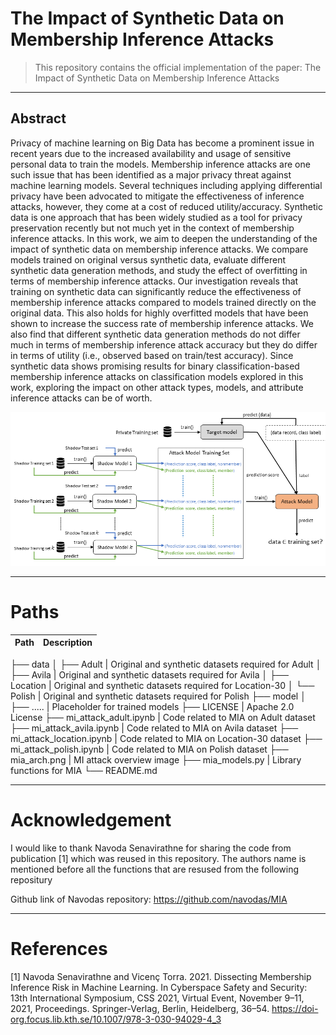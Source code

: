 # The Impact of Synthetic Data on Membership Inference Attacks

> This repository contains the official implementation of the paper: The Impact of Synthetic Data on Membership Inference Attacks

---


## Abstract

Privacy of machine learning on Big Data has become a prominent issue in recent years due to the increased availability and usage of sensitive personal data to train the models. Membership inference attacks are one such issue that has been identified as a major privacy threat against machine learning models. Several techniques including applying differential privacy have been advocated to mitigate the effectiveness of inference attacks, however, they come at a cost of reduced utility/accuracy. Synthetic data is one approach that has been widely studied as a tool for privacy preservation recently but not much yet in the context of membership inference attacks. In this work, we aim to deepen the understanding of the impact of synthetic data on membership inference attacks. We compare models trained on original versus synthetic data, evaluate different synthetic data generation methods, and study the effect of overfitting in terms of membership inference attacks. Our investigation reveals that training on synthetic data can significantly reduce the effectiveness of membership inference attacks compared to models trained directly on the original data. This also holds for highly overfitted models that have been shown to increase the success rate of membership inference attacks. We also find that different synthetic data generation methods do not differ much in terms of membership inference attack accuracy but they do differ in terms of utility (i.e., observed based on train/test accuracy). Since synthetic data shows promising results for binary classification-based membership inference attacks on classification models explored in this work, exploring the impact on other attack types, models, and attribute inference attacks can be of worth. 

<p align='center'>
  <img src='mia_arch.png'>
</p>

---

# Paths


|Path | Description
| :--- | :---
├── data
│   ├── Adult | Original and synthetic datasets required for Adult
│   ├── Avila | Original and synthetic datasets required for Avila
│   ├── Location | Original and synthetic datasets required for Location-30
│   └── Polish | Original and synthetic datasets required for Polish
├── model
│   ├── ..... | Placeholder for trained models
├── LICENSE | Apache 2.0 License
├── mi_attack_adult.ipynb | Code related to MIA on Adult dataset 
├── mi_attack_avila.ipynb | Code related to MIA on Avila dataset
├── mi_attack_location.ipynb | Code related to MIA on Location-30 dataset 
├── mi_attack_polish.ipynb | Code related to MIA on Polish dataset 
├── mia_arch.png | MI attack overview image 
├── mia_models.py | Library functions for MIA
└── README.md

---

# Acknowledgement
I would like to thank Navoda Senavirathne for sharing the code from publication [1] which was reused in this repository. The authors name is mentioned before all the functions that are resused from the following repositury

Github link of Navodas repository: https://github.com/navodas/MIA

---

# References

[1] Navoda Senavirathne and Vicenç Torra. 2021. Dissecting Membership Inference Risk in Machine Learning. In Cyberspace Safety and Security: 13th International Symposium, CSS 2021, Virtual Event, November 9–11, 2021, Proceedings. Springer-Verlag, Berlin, Heidelberg, 36–54. https://doi-org.focus.lib.kth.se/10.1007/978-3-030-94029-4_3

